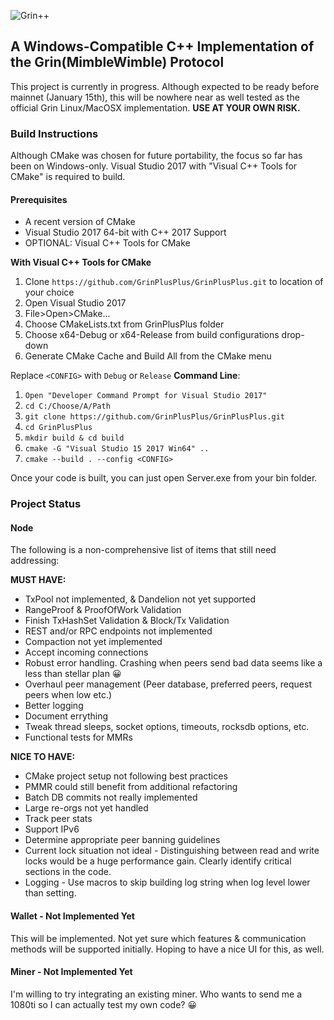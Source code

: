 ![Grin++](https://github.com/GrinPlusPlus/GrinPlusPlus/blob/master/Logo.png "Grin++")
## A Windows-Compatible C++ Implementation of the Grin(MimbleWimble) Protocol

This project is currently in progress. Although expected to be ready before mainnet (January 15th), this will be nowhere near as well tested as the official Grin Linux/MacOSX implementation. **USE AT YOUR OWN RISK.**

### Build Instructions

Although CMake was chosen for future portability, the focus so far has been on Windows-only. Visual Studio 2017 with "Visual C++ Tools for CMake" is required to build.

#### Prerequisites
* A recent version of CMake
* Visual Studio 2017 64-bit with C++ 2017 Support
* OPTIONAL: Visual C++ Tools for CMake

**With Visual C++ Tools for CMake**
1. Clone `https://github.com/GrinPlusPlus/GrinPlusPlus.git` to location of your choice
2. Open Visual Studio 2017
3. File>Open>CMake...
4. Choose CMakeLists.txt from GrinPlusPlus folder
5. Choose x64-Debug or x64-Release from build configurations drop-down
6. Generate CMake Cache and Build All from the CMake menu

Replace `<CONFIG>` with `Debug` or `Release`
**Command Line**:
1. ```Open "Developer Command Prompt for Visual Studio 2017"```
2. ```cd C:/Choose/A/Path```
3. ```git clone https://github.com/GrinPlusPlus/GrinPlusPlus.git```
4. ```cd GrinPlusPlus```
5. ```mkdir build & cd build```
6. ```cmake -G "Visual Studio 15 2017 Win64" ..```
7. ```cmake --build . --config <CONFIG>```

Once your code is built, you can just open Server.exe from your bin folder.

### Project Status
#### Node
The following is a non-comprehensive list of items that still need addressing:

**MUST HAVE:**
* TxPool not implemented, & Dandelion not yet supported
* RangeProof & ProofOfWork Validation
* Finish TxHashSet Validation & Block/Tx Validation
* REST and/or RPC endpoints not implemented
* Compaction not yet implemented
* Accept incoming connections
* Robust error handling. Crashing when peers send bad data seems like a less than stellar plan :grinning:
* Overhaul peer management (Peer database, preferred peers, request peers when low etc.)
* Better logging
* Document errything
* Tweak thread sleeps, socket options, timeouts, rocksdb options, etc.
* Functional tests for MMRs

**NICE TO HAVE:**
* CMake project setup not following best practices
* PMMR could still benefit from additional refactoring
* Batch DB commits not really implemented
* Large re-orgs not yet handled
* Track peer stats
* Support IPv6
* Determine appropriate peer banning guidelines
* Current lock situation not ideal - Distinguishing between read and write locks would be a huge performance gain. Clearly identify critical sections in the code.
* Logging - Use macros to skip building log string when log level lower than setting.

#### Wallet - Not Implemented Yet
This will be implemented. Not yet sure which features & communication methods will be supported initially. Hoping to have a nice UI for this, as well.

#### Miner - Not Implemented Yet
I'm willing to try integrating an existing miner. Who wants to send me a 1080ti so I can actually test my own code? :grinning: